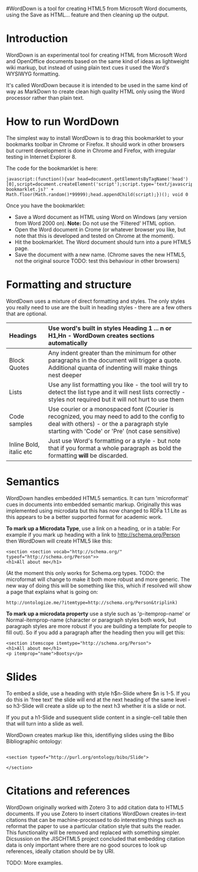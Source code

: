 #WordDown is a tool for creating HTML5 from Microsoft Word  documents, using the Save as HTML... feature and then cleaning up the output.

# Introduction #

WordDown is an experimental tool for creating HTML from Microsoft Word and OpenOffice documents based on the same kind of ideas as lightweight wiki markup, but instead of using plain text cues it used the Word's WYSIWYG formatting.

It's called WordDown because it is intended to be used in the same kind of way as MarkDown to create clean high quality HTML only using the Word processor rather than plain text.


# How to run WordDown #

The simplest way to install WordDown is to drag this bookmarklet to your bookmarks toolbar in Chrome or Firefox. It should work in other browsers but current development is done in Chrome and Firefox, with irregular testing in Internet Explorer 8.

The code for the bookmarklet is here:
```
javascript:(function(){var head=document.getElementsByTagName('head')[0],script=document.createElement('script');script.type='text/javascript';script.src='http://tools.scholarlyhtml.org/bookmarklets/w2html5/w2html5-bookmarklet.js?' + Math.floor(Math.random()*99999);head.appendChild(script);})(); void 0
```

Once you have the bookmarklet:
  * Save a Word document as HTML using Word on Windows (any version from Word 2000 on). **Note:** Do not use the 'Filtered' HTML option.
  * Open the Word document in Crome (or whatever browser you like, but note that this is developed and tested on Chrome at the moment).
  * Hit the bookmarklet. The Word document should turn into a pure HTML5 page.
  * Save the document with a new name. (Chrome saves the new HTML5, not the original source TODO: test this behaviour in other browsers)


# Formatting and structure #

WordDown uses a mixture of direct formatting and styles. The only styles you really need to use are the built in heading styles - there are a few others that are optional.

| Headings | Use word's built in styles Heading 1 ... n or H1,Hn - WordDown creates sections automatically|
|:---------|:---------------------------------------------------------------------------------------------|
| Block Quotes | Any indent greater than the minimum for other paragraphs in the document will trigger a quote. Additional quanta of indenting will make things nest deeper |
| Lists  | Use any list formatting you like - the tool will try to detect the list type and it will nest lists correctly - styles not required but it will not hurt to use them |
| Code samples |Use courier or a monospaced font (Courier is recognized, you may need to add to the config to deal with others) - or the a paragraph style starting with 'Code' or 'Pre' (not case sensitive) |
| Inline Bold, italic etc | Just use Word's formatting or a style - but note that if you format a whole paragraph as bold the formatting **will** be discarded. |


# Semantics #
WordDown handles embedded HTML5 semantics. It can turn 'microformat' cues in documents into embedded semantic markup. Originally this was implemented using microdata but this has now changed to RDFa 1.1 Lite as this appears to be a better supported format for academic work.

**To mark up a Microdata Type**, use a link on a heading, or in a table:
For example if you mark up heading with a link to http://schema.org/Person then WordDown will create HTML5 like this:
```
<section <section vocab="http://schema.org/" typeof="http://schema.org/Person">>
<h1>All about me</h1>
```

(At the moment this only works for Schema.org types. TODO: the microformat will change to make it both more robust and more generic. The new way of doing this will be something like this, which if resolved will show a page that explains what is going on:
```
http://ontologize.me/?itemtype=http://schema.org/Person&triplink)
```

**To mark up a microdata property** use a style such as 'p-itemprop-name' or Normal-itemprop-name (character or paragraph styles both work, but paragraph styles are more robust if you are building a template for people to fill out). So if you add a paragraph after the heading then you will get this:

```
<section itemscope itemtype="http://schema.org/Person">
<h1>All about me</h1>
<p itemprop="name">Bootsy</p>
```

# Slides #
To embed a slide, use a heading with style h$n-Slide where $n is 1-5. If you do this in 'free text' the slide will end at the next heading of the same level - so h3-Slide will create a slide up to the next h3 whether it is a slide or not.

If you put a h1-Slide and susequent slide content in a single-cell table then that will turn into a slide as well.

WordDown creates markup like this, identifiying slides using the Bibo Bibliographic ontology:

```

<section typeof="http://purl.org/ontology/bibo/Slide">

</section>

```

# Citations and references #
WordDown originally worked with Zotero 3 to add citation data to HTML5 documents. If you use Zotero to insert citations WordDown creates in-text citations that can be machine-processed to do interesting things such as reformat the paper to use a particular citation style that suits the reader. This functionality will be removed and replaced with  something simpler. Dicsussion on the JISCHTML5 project concluded that embedding citation data is only important where there are no good sources to look up references, ideally citation should be by URI.



TODO: More examples.